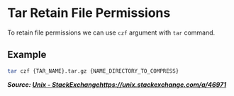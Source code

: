 # Tar Retain File Permissions

To retain file permissions we can use `czf` argument with `tar` command.

## Example

```bash
tar czf {TAR_NAME}.tar.gz {NAME_DIRECTORY_TO_COMPRESS}
```

**_Source: [Unix - StackExchange]()https://unix.stackexchange.com/a/46971_**
